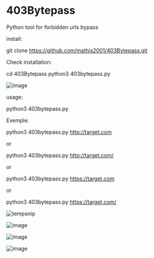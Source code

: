 # 403Bytepass

Python tool for forbidden urls bypass

install:

git clone https://github.com/mathis2001/403Bytepass.git

Check installation:

cd 403Bytepass
python3 403bytepass.py

![image](https://user-images.githubusercontent.com/40497633/160357047-4f1c3fa2-3266-4dc3-8b82-27b7f474629b.png)

usage:

python3 403bytepass.py <target>

Exemple:
 
python3 403bytepass.py http://target.com
 
or
 
python3 403bytepass.py http://target.com/
 
or
 
python3 403bytepass.py https://target.com
 
or
 
python3 403bytepass.py https://target.com/


![tempsnip](https://user-images.githubusercontent.com/40497633/160359511-3c80c4ab-6eb7-45e4-9833-6a0b19c5a929.png)
 
![image](https://user-images.githubusercontent.com/40497633/160358945-dec9b05d-6573-477d-8856-283a69b4d4d1.png)

![image](https://user-images.githubusercontent.com/40497633/160359035-ea029ded-25c6-4630-b19c-af61edb9619d.png)

![image](https://user-images.githubusercontent.com/40497633/160359133-d68b3068-c478-4c60-a117-98afdfa3ee2e.png)
